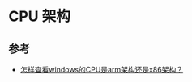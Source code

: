 # CPU 架构

## 参考

* [怎样查看windows的CPU是arm架构还是x86架构？](https://jingyan.baidu.com/article/676629974cf3c915d41b843f.html)